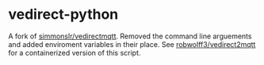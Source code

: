 # vedirect-python
A fork of [simmonslr/vedirectmqtt](https://github.com/simmonslr/vedirectmqtt). Removed the command line arguements and added enviroment variables in their place. See  [robwolff3/vedirect2mqtt](https://github.com/robwolff3/vedirect2mqtt) for a containerized version of this script.
